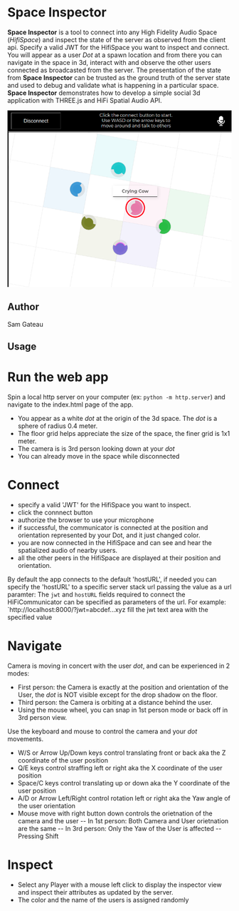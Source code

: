 # Space Inspector

**Space Inspector** is a tool to connect into any High Fidelity Audio Space (*HifiSpace*) and inspect the state of the server
as observed from the client api. Specify a valid JWT for the HifiSpace you want to inspect and connect.
You will appear as a user *Dot* at a spawn location and from there you can navigate in the space in 3d,
interact with and observe the other users connected as broadcasted from the server.
The presentation of the state from **Space Inspector** can be trusted as the ground truth of the server state and used to debug 
and validate what is happening in a particular space.
**Space Inspector** demonstrates how to develop a simple social 3d application with THREE.js and HiFi Spatial Audio API.

![Space Inspector Example GIF](./screenshot.png)

## Author
Sam Gateau

## Usage

# Run the web app
 Spin a local http server on your computer (ex: `python -m http.server`) and navigate to the index.html page of the app.
- You appear as a white *dot* at the origin of the 3d space. The *dot* is a sphere of radius 0.4 meter.
- The floor grid helps appreciate the size of the space, the finer grid is 1x1 meter. 
- The camera is is 3rd person looking down at your *dot*
- You can already move in the space while disconnected

# Connect
- specify a valid 'JWT' for the HifiSpace you want to inspect.
- click the connnect button
- authorize the browser to use your microphone
- if successful, the communicator is connected at the position and orientation represented by your Dot, and it just changed color.
- you are now connected in the HifiSpace and can see and hear the spatialized audio of nearby users.
- all the other peers in the HifiSpace are displayed at their position and orientation.

By default the app connects to the default 'hostURL', if needed you can specify the 'hostURL' to a specific server stack url passing the value
as a url paramter:
The `jwt` and `hostURL` fields required to connect the HiFiCommunicator can be specified as parameters of the url.
For example:
`http://localhost:8000/?jwt=abcdef...xyz
fill the jwt text area with the specified value

# Navigate
Camera is moving in concert with the user *dot*, and can be experienced in 2 modes:
- First person: the Camera is exactly at the position and orientation of the User, the *dot* is NOT visible except for the drop shadow on the floor.
- Third person: the Camera is orbiting at a distance behind the user.
- Using the mouse wheel, you can snap in 1st person mode or back off in 3rd person view.

 Use the keyboard and mouse to control the camera and your *dot* movements.
- W/S or Arrow Up/Down keys control translating front or back aka the Z coordinate of the user position
- Q/E keys control straffing left or right aka the X coordinate of the user position
- Space/C keys control translating up or down aka the Y coordinate of the user position
- A/D or Arrow Left/Right control rotation left or right aka the Yaw angle of the user orientation
- Mouse move with right button down controls the orietnation of the camera and the user
-- In 1st person: Both Camera and User orietnation are the same
-- In 3rd person: Only the Yaw of the User is affected
-- Pressing Shift

# Inspect
- Select any Player with a mouse left click to display the inspector view and inspect their attributes as updated by the server.
- The color and the name of the users is assigned randomly


